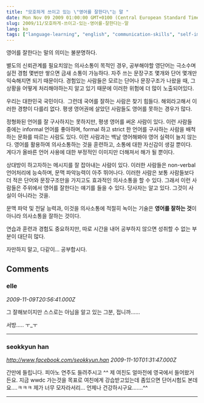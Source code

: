 ```yaml
---
title: "모호하게 쓰이고 있는 \"영어를 잘한다\"는 말 "
date: Mon Nov 09 2009 01:00:00 GMT+0100 (Central European Standard Time)
slug: 2009/11/모호하게-쓰이고-있는-영어를-잘한다는-말
lang: ko
tags: ["language-learning", "english", "communication-skills", "self-improvement"]
---
```


영어를 잘한다는 말의 의미는 불분명하다.

별도의 신뢰관계를 필요치않는 의사소통이 목적인 경우, 공부해야할 영단어는 극소수며 실전 경험 몇번만 쌓으면 금새 소통이 가능하다. 자주 쓰는 문장구조 몇개와 단어 몇개만 익숙해지면 되기 때문이다. 경험있는 사람들은 모르는 단어나 문장구조가 나왔을 때, 그 상황을 어떻게 처리해야하는지 알고 있기 때문에 이러한 위험에 더 많이 노출되어있다.

우리는 대한민국 국민이다.  그런데 국어를 잘하는 사람은 찾기 힘들다. 해외라고해서 이러한 경향이 다를리 없다. 평생 영어권에 살았던 사람들도 영어를 못하는 경우가 많다.

정형화된 언어를 잘 구사하지는 못하지만, 평생 영어를 써온 사람이 있다. 이런 사람들 중에는 informal 언어를 좋아하며, formal 하고 strict 한 언어를 구사하는 사람을 배척하는 문화를 따르는 사람도 있다. 이런 사람과는 백날 영어해봐야 영어 실력이 늘지 않는다. 영어를 활용하여 의사소통하는 것을 훈련하고, 소통에 대한 자신감이 생길 뿐이다. 게다가 올바른 언어 사용에 대한 부정적인 이미지만 더해져서 해가 될 뿐이다.

상대방이 하고자하는 메시지를 잘 잡아내는 사람이 있다. 이러한 사람들은 non-verbal 언어처리에 능숙하며, 문맥 파악능력이 아주 뛰어나다. 이러한 사람은 보통 사람들보다 더 적은 단어와 문장구조만을 가지고도 효과적인 의사소통을 할 수 있다. 그래서 이런 사람들은 주위에서 영어를 잘한다는 얘기를 들을 수 있다. 당사자는 알고 있다. 그것이 사실이 아니라는 것을.

문맥 파악 및 전달 능력과, 이것을 의사소통에 적절히 녹이는 기술은 **영어를 잘하는 것**이 아니라 의사소통을 잘하는 것이다.

연습과 훈련과 경험도 중요하지만, 따로 시간을 내어 공부하지 않으면 성취할 수 없는 부분이 대단히 많다.

자만하지 말고, 다같이... 공부합시다.

## Comments

### elle
*2009-11-09T20:56:41.000Z*

그 잘해보이지만 스스로는 아님을 알고 있는 그분,
접니까......

서방..... ㅜ_ㅜ

---

### seokkyun han
*http://www.facebook.com/seokkyun.han*
*2009-11-10T01:31:47.000Z*

간만에 들립니다. 
피아노 연주도 들려주시고 ^^ 
제 여친도 얼마전에 영국에서 들어왔거든요. 지금 wwdc 가는것을 목표로 여친에게 강습받고있는데
좀있으면 단어시험도 본데요....ㅋㅋㅋ 제가 너무 모자라서리...
언제나 건강하시구요.......^^

---

